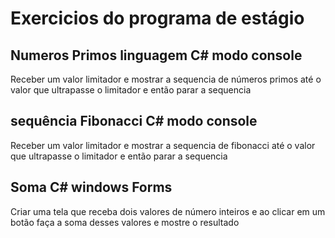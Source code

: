 # Exercicios do programa de estágio

## Numeros Primos linguagem C# modo console
Receber um valor limitador e mostrar a sequencia de números primos até o valor que ultrapasse o limitador e então parar a sequencia

## sequência Fibonacci C# modo console
Receber um valor limitador e mostrar a sequencia de fibonacci até o valor que ultrapasse o limitador e então parar a sequencia

## Soma C# windows Forms
Criar uma tela que receba dois valores de número inteiros e ao clicar em um botão faça a soma desses valores e mostre o resultado

